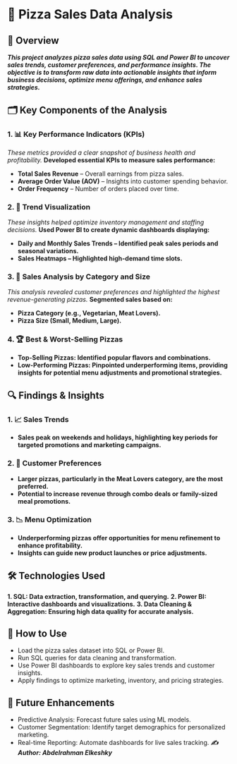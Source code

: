# 🍕 Pizza Sales Data Analysis
## 📌 Overview
***This project analyzes pizza sales data using SQL and Power BI to uncover sales trends, customer preferences, and performance insights. The objective is to transform raw data into actionable insights that inform business decisions, optimize menu offerings, and enhance sales strategies.***

## 🗂️ Key Components of the Analysis
### 1. 📊 Key Performance Indicators (KPIs)
*These metrics provided a clear snapshot of business health and profitability.*
**Developed essential KPIs to measure sales performance:**
- **Total Sales Revenue** – Overall earnings from pizza sales.
- **Average Order Value (AOV)** – Insights into customer spending behavior.
- **Order Frequency** – Number of orders placed over time.

### 2. 📅 Trend Visualization
*These insights helped optimize inventory management and staffing decisions.*
**Used Power BI to create dynamic dashboards displaying:**
- **Daily and Monthly Sales Trends – Identified peak sales periods and seasonal variations.**
- **Sales Heatmaps – Highlighted high-demand time slots.** <br>
### 3. 🍕 Sales Analysis by Category and Size
*This analysis revealed customer preferences and highlighted the highest revenue-generating pizzas.*
**Segmented sales based on:**
- **Pizza Category (e.g., Vegetarian, Meat Lovers).**
- **Pizza Size (Small, Medium, Large).**
### 4. 🏆 Best & Worst-Selling Pizzas
- **Top-Selling Pizzas: Identified popular flavors and combinations.**
- **Low-Performing Pizzas: Pinpointed underperforming items, providing insights for potential menu adjustments and promotional strategies.**
## 🔍 Findings & Insights
### 1. 📈 Sales Trends

- **Sales peak on weekends and holidays, highlighting key periods for targeted promotions and marketing campaigns.**
### 2. 🍕 Customer Preferences

- **Larger pizzas, particularly in the Meat Lovers category, are the most preferred.**
- **Potential to increase revenue through combo deals or family-sized meal promotions.**
### 3. 📉 Menu Optimization

- **Underperforming pizzas offer opportunities for menu refinement to enhance profitability.**
- **Insights can guide new product launches or price adjustments.**
## 🛠️ Technologies Used
**1. SQL: Data extraction, transformation, and querying.**
**2. Power BI: Interactive dashboards and visualizations.**
**3. Data Cleaning & Aggregation: Ensuring high data quality for accurate analysis.**
## 🎯 How to Use
- Load the pizza sales dataset into SQL or Power BI.
- Run SQL queries for data cleaning and transformation.
- Use Power BI dashboards to explore key sales trends and customer insights.
- Apply findings to optimize marketing, inventory, and pricing strategies.
## 🔮 Future Enhancements
- Predictive Analysis: Forecast future sales using ML models.
- Customer Segmentation: Identify target demographics for personalized marketing.
- Real-time Reporting: Automate dashboards for live sales tracking.
***✍️ Author: Abdelrahman Elkeshky***
